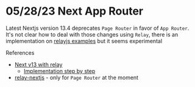 # 05/28/23 Next App Router

Latest Nextjs version 13.4 deprecates `Page Router` in favor of `App Router`. It's not clear how to deal with those changes using `Relay`, there is an implementation on [relayjs examples](https://github.com/relayjs/relay-examples/tree/main/issue-tracker-next-v13) but it seems experimental

References
- [Next v13 with relay](https://github.com/relayjs/relay-examples/tree/main/issue-tracker-next-v13)
  - [Implementation step by step](https://github.com/Roshanjossey/nextjs-13-relay)
- [relay-nextjs](https://reverecre.github.io/relay-nextjs/) - only for `Page Router` at the moment